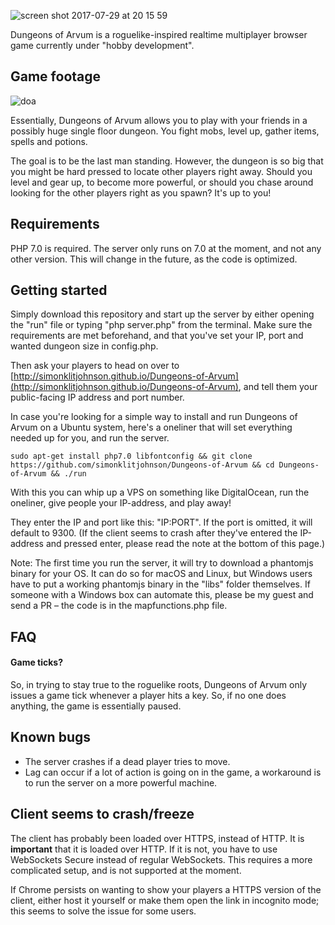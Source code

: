 ![screen shot 2017-07-29 at 20 15 59](https://user-images.githubusercontent.com/7118482/28747275-336ba6a8-749b-11e7-8f2b-5b76f96137da.png)

Dungeons of Arvum is a roguelike-inspired realtime multiplayer browser game currently under "hobby development".

## Game footage
![doa](https://user-images.githubusercontent.com/7118482/28747280-52bb981a-749b-11e7-9860-06ee03a18ef0.gif)

Essentially, Dungeons of Arvum allows you to play with your friends in a possibly huge single floor dungeon. You fight mobs, level up, gather items, spells and potions. 

The goal is to be the last man standing. However, the dungeon is so big that you might be hard pressed to locate other players right away. Should you level and gear up, to become more powerful, or should you chase around looking for the other players right as you spawn? It's up to you!

## Requirements
PHP 7.0 is required. The server only runs on 7.0 at the moment, and not any other version. This will change in the future, as the code is optimized.

## Getting started
Simply download this repository and start up the server by either opening the "run" file or typing "php server.php" from the terminal. Make sure the requirements are met beforehand, and that you've set your IP, port and wanted dungeon size in config.php.

Then ask your players to head on over to [http://simonklitjohnson.github.io/Dungeons-of-Arvum](http://simonklitjohnson.github.io/Dungeons-of-Arvum), and tell them your public-facing IP address and port number.

In case you're looking for a simple way to install and run Dungeons of Arvum on a Ubuntu system, here's a oneliner that will set everything needed up for you, and run the server.
```
sudo apt-get install php7.0 libfontconfig && git clone https://github.com/simonklitjohnson/Dungeons-of-Arvum && cd Dungeons-of-Arvum && ./run
```

With this you can whip up a VPS on something like DigitalOcean, run the oneliner, give people your IP-address, and play away!

They enter the IP and port like this: "IP:PORT". If the port is omitted, it will default to 9300.
(If the client seems to crash after they've entered the IP-address and pressed enter, please read the note at the bottom of this page.)

Note: The first time you run the server, it will try to download a phantomjs binary for your OS. It can do so for macOS and Linux, but Windows users have to put a working phantomjs binary in the "libs" folder themselves. If someone with a Windows box can automate this, please be my guest and send a PR – the code is in the mapfunctions.php file.

## FAQ
#### Game ticks?
So, in trying to stay true to the roguelike roots, Dungeons of Arvum only issues a game tick whenever a player hits a key. So, if no one does anything, the game is essentially paused.

## Known bugs
- The server crashes if a dead player tries to move.
- Lag can occur if a lot of action is going on in the game, a workaround is to run the server on a more powerful machine.

## Client seems to crash/freeze
The client has probably been loaded over HTTPS, instead of HTTP. It is **important** that it is loaded over HTTP. If it is not, you have to use WebSockets Secure instead of regular WebSockets. This requires a more complicated setup, and is not supported at the moment.

If Chrome persists on wanting to show your players a HTTPS version of the client, either host it yourself or make them open the link in incognito mode; this seems to solve the issue for some users.
